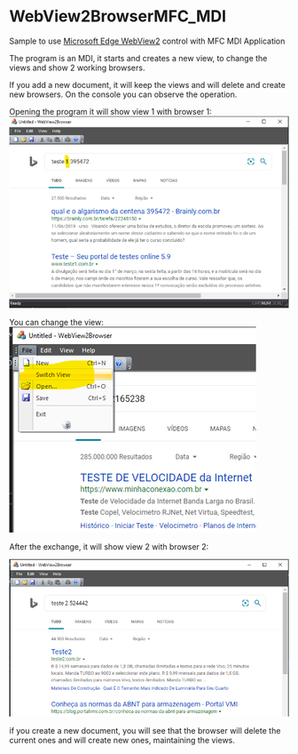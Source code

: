 # WebView2BrowserMFC_MDI

Sample to use [Microsoft Edge WebView2](https://docs.microsoft.com/microsoft-edge/hosting/webview2) control with MFC MDI Application

The program is an MDI, it starts and creates a new view, to change the views and show 2 working browsers.

If you add a new document, it will keep the views and will delete and create new browsers. 
On the console you can observe the operation.

Opening the program it will show view 1 with browser 1:
![WebView2Browser](/screenshots/Browser_view1.png)

You can change the view:
![WebView2Browser](/screenshots/Browser_SwitchView.png)

After the exchange, it will show view 2 with browser 2:

![WebView2Browser](/screenshots/Browser_view2.png)

if you create a new document, you will see that the browser will delete the current ones and will create new ones, maintaining the views.


